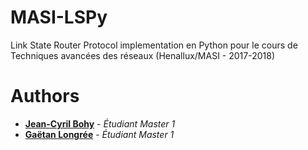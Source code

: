 # MASI-LSPy
Link State Router Protocol implementation en Python pour le cours de Techniques avancées des réseaux (Henallux/MASI - 2017-2018)
# Authors
* [**Jean-Cyril Bohy**](https://bohy.me) - *Étudiant Master 1* 
* [**Gaëtan Longrée**](https://longree.be) - *Étudiant Master 1* 